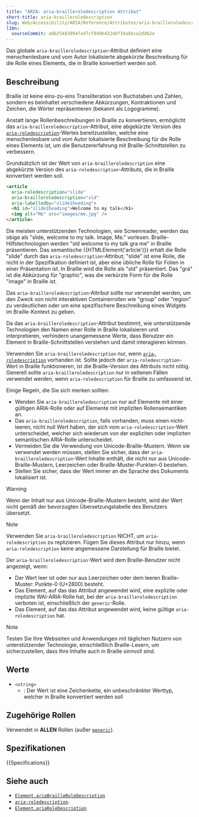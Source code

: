 ```yaml
---
title: "ARIA: aria-brailleroledescription Attribut"
short-title: aria-brailleroledescription
slug: Web/Accessibility/ARIA/Reference/Attributes/aria-brailleroledescription
l10n:
  sourceCommit: a8b25483994fa47cf949b432ddf34a6bce2ddb2e
---
```


Das globale `aria-brailleroledescription`-Attribut definiert eine menschenlesbare und vom Autor lokalisierte abgekürzte Beschreibung für die Rolle eines Elements, die in Braille konvertiert werden soll.

## Beschreibung

Braille ist keine eins-zu-eins Transliteration von Buchstaben und Zahlen, sondern es beinhaltet verschiedene Abkürzungen, Kontraktionen und Zeichen, die Wörter repräsentieren (bekannt als Logogramme).

Anstatt lange Rollenbeschreibungen in Braille zu konvertieren, ermöglicht das `aria-brailleroledescription`-Attribut, eine abgekürzte Version des [`aria-roledescription`](/de/docs/Web/Accessibility/ARIA/Reference/Attributes/aria-roledescription)-Wertes bereitzustellen, welche eine menschenlesbare und vom Autor lokalisierte Beschreibung für die Rolle eines Elements ist, um die Benutzererfahrung mit Braille-Schnittstellen zu verbessern.

Grundsätzlich ist der Wert von `aria-brailleroledescription` eine abgekürzte Version des `aria-roledescription`-Attributs, die in Braille konvertiert werden soll.

```html
<article
  aria-roledescription="slide"
  aria-brailleroledescription="sld"
  aria-labelledby="slide1heading">
  <h1 id="slide1heading">Welcome to my talk</h1>
  <img alt="Me" src="images/me.jpg" />
</article>
```

Die meisten unterstützenden Technologien, wie Screenreader, werden das obige als "slide, welcome to my talk. Image, Me." vorlesen. Braille-Hilfstechnologien werden "sld welcome to my talk gra me" in Braille präsentieren. Das semantische {{HTMLElement('article')}} erhält die Rolle "slide" durch das `aria-roledescription`-Attribut; "slide" ist eine Rolle, die nicht in der Spezifikation definiert ist, aber eine übliche Rolle für Folien in einer Präsentation ist. In Braille wird die Rolle als "sld" präsentiert. Das "gra" ist die Abkürzung für "graphic", was die verkürzte Form für die Rolle "image" in Braille ist.

Das `aria-brailleroledescription`-Attribut sollte nur verwendet werden, um den Zweck von nicht interaktiven Containerrollen wie "group" oder "region" zu verdeutlichen oder um eine spezifischere Beschreibung eines Widgets im Braille-Kontext zu geben.

Da das `aria-brailleroledescription`-Attribut bestimmt, wie unterstützende Technologien den Namen einer Rolle in Braille lokalisieren und interpretieren, verhindern unangemessene Werte, dass Benutzer ein Element in Braille-Schnittstellen verstehen und damit interagieren können.

Verwenden Sie `aria-brailleroledescription` nur, wenn [`aria-roledescription`](/de/docs/Web/Accessibility/ARIA/Reference/Attributes/aria-roledescription) vorhanden ist. Sollte jedoch der `aria-roledescription`-Wert in Braille funktionieren, ist die Braille-Version des Attributs nicht nötig. Generell sollte `aria-brailleroledescription` nur in seltenen Fällen verwendet werden, wenn `aria-roledescription` für Braille zu umfassend ist.

Einige Regeln, die Sie sich merken sollten:

- Wenden Sie `aria-brailleroledescription` nur auf Elemente mit einer gültigen ARIA-Rolle oder auf Elemente mit impliziten Rollensemantiken an.
- Das `aria-brailleroledescription`, falls vorhanden, muss einen nicht-leeren, nicht null Wert haben, der sich vom `aria-roledescription`-Wert unterscheidet, welcher sich wiederum von der expliziten oder impliziten semantischen ARIA-Rolle unterscheidet.
- Vermeiden Sie die Verwendung von Unicode-Braille-Mustern. Wenn sie verwendet werden müssen, stellen Sie sicher, dass der `aria-brailleroledescription`-Wert Inhalte enthält, die nicht nur aus Unicode-Braille-Mustern, Leerzeichen oder Braille-Muster-Punkten-0 bestehen.
- Stellen Sie sicher, dass der Wert immer an die Sprache des Dokuments lokalisiert ist.

> [!WARNING]
> Wenn der Inhalt nur aus Unicode-Braille-Mustern besteht, wird der Wert nicht gemäß der bevorzugten Übersetzungstabelle des Benutzers übersetzt.

> [!NOTE]
> Verwenden Sie `aria-brailleroledescription` NICHT, um `aria-roledescription` zu replizieren. Fügen Sie dieses Attribut nur hinzu, wenn `aria-roledescription` keine angemessene Darstellung für Braille bietet.

Der `aria-brailleroledescription`-Wert wird dem Braille-Benutzer nicht angezeigt, wenn:

- Der Wert leer ist oder nur aus Leerzeichen oder dem leeren Braille-Muster: Punkte-0 (U+2800) besteht.
- Das Element, auf das das Attribut angewendet wird, eine explizite oder implizite WAI-ARIA-Rolle hat, bei der `aria-brailleroledescription` verboten ist, einschließlich der `generic`-Rolle.
- Das Element, auf das das Attribut angewendet wird, keine gültige `aria-roledescription` hat.

> [!NOTE]
> Testen Sie Ihre Webseiten und Anwendungen mit täglichen Nutzern von unterstützender Technologie, einschließlich Braille-Lesern, um sicherzustellen, dass Ihre Inhalte auch in Braille sinnvoll sind.

## Werte

- `<string>`
  - : Der Wert ist eine Zeichenkette, ein unbeschränkter Werttyp, welcher in Braille konvertiert werden soll

## Zugehörige Rollen

Verwendet in **ALLEN** Rollen (außer [`generic`](/de/docs/Web/Accessibility/ARIA/Reference/Roles/generic_role)).

## Spezifikationen

{{Specifications}}

## Siehe auch

- [`Element.ariaBrailleRoleDescription`](/de/docs/Web/API/Element/ariaBrailleRoleDescription)
- [`aria-roledescription`](/de/docs/Web/Accessibility/ARIA/Reference/Attributes/aria-roledescription).
- [`Element.ariaRoleDescription`](/de/docs/Web/API/Element/ariaRoleDescription)
